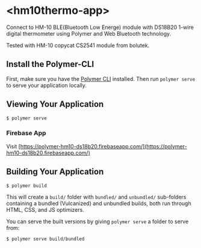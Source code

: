 # \<hm10thermo-app\>

Connect to HM-10 BLE(Bluetooth Low Energe) module with DS18B20 1-wire digital thermometer using Polymer and Web Bluetooth technology.

Tested with HM-10 copycat CS2541 module from bolutek.

## Install the Polymer-CLI

First, make sure you have the [Polymer CLI](https://www.npmjs.com/package/polymer-cli) installed. Then run `polymer serve` to serve your application locally.

## Viewing Your Application

```
$ polymer serve
```

### Firebase App

Visit [https://polymer-hm10-ds18b20.firebaseapp.com/](https://polymer-hm10-ds18b20.firebaseapp.com/)

## Building Your Application

```
$ polymer build
```

This will create a `build/` folder with `bundled/` and `unbundled/` sub-folders
containing a bundled (Vulcanized) and unbundled builds, both run through HTML,
CSS, and JS optimizers.

You can serve the built versions by giving `polymer serve` a folder to serve
from:

```
$ polymer serve build/bundled
```
